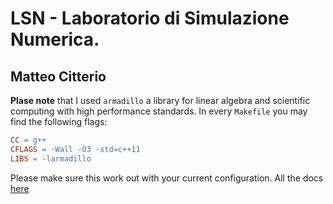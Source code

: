 # LSN - Laboratorio di Simulazione Numerica.

## Matteo Citterio

**Plase note** that I used `armadillo` a library for linear algebra and scientific computing with high performance standards. In every `Makefile` you may find the following flags:
```Makefile
CC = g++
CFLAGS = -Wall -O3 -std=c++11
LIBS = -larmadillo
```
Please make sure this work out with your current configuration. All the docs [here](https://arma.sourceforge.net/)
 

